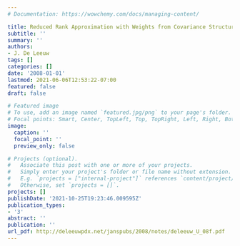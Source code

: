 ```yaml
---
# Documentation: https://wowchemy.com/docs/managing-content/

title: Reduced Rank Approximation with Weights from Covariance Structures
subtitle: ''
summary: ''
authors:
- J. De Leeuw
tags: []
categories: []
date: '2008-01-01'
lastmod: 2021-06-06T12:53:22-07:00
featured: false
draft: false

# Featured image
# To use, add an image named `featured.jpg/png` to your page's folder.
# Focal points: Smart, Center, TopLeft, Top, TopRight, Left, Right, BottomLeft, Bottom, BottomRight.
image:
  caption: ''
  focal_point: ''
  preview_only: false

# Projects (optional).
#   Associate this post with one or more of your projects.
#   Simply enter your project's folder or file name without extension.
#   E.g. `projects = ["internal-project"]` references `content/project/deep-learning/index.md`.
#   Otherwise, set `projects = []`.
projects: []
publishDate: '2021-10-25T19:23:46.009595Z'
publication_types:
- '3'
abstract: ''
publication: ''
url_pdf: http://deleeuwpdx.net/janspubs/2008/notes/deleeuw_U_08f.pdf
---
```


